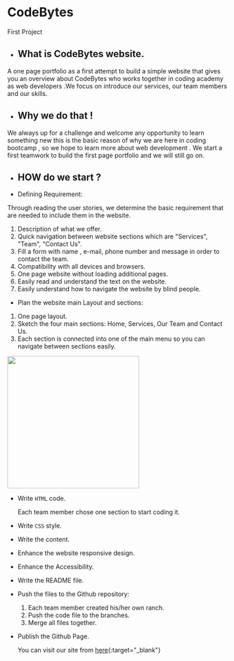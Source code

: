 # CodeBytes
First Project

  * ## What is CodeBytes website.

  A one page portfolio as a first attempt to build a simple website that gives you an overview about CodeBytes who works together in coding academy as web developers .We focus on introduce our services, our team members and our skills.

  * ## Why we do that !
  We always up for a challenge and welcome any opportunity to learn something new this is the basic reason of why we are here in coding bootcamp , so we hope to learn more about web development .
  We start a first teamwork to build the first page portfolio and we will still go on.

  * ## HOW do we start ?
  * Defining Requirement:

  Through reading the user stories, we determine the basic requirement that are needed to include them in the website.
1. Description of what we offer.
2. Quick navigation between website sections which are "Services", "Team", "Contact Us".
3. Fill a form with name , e-mail, phone number and message in order to contact the team.
4. Compatibility with all devices and browsers.
5. One page website without loading additional pages.
6. Easily read and understand the text on the website.
7. Easily understand how to navigate the website by blind people.

  * Plan the website main Layout and sections:
1. One page layout.
2. Sketch the four main sections: Home, Services, Our Team and Contact Us.
3. Each section is connected into one of the main menu so you can navigate between sections easily.

<img src ="https://img2.brain3.photobox.com/102579955a0fff96dd06dbd7c6b66718efb2ba0608b912544dbf55deb191c976d731a248.jpg" width="300" height="300">

 * Write `HTML` code.

      Each team member chose one section to start coding it.

* Write `CSS` style.

* Write the content.

* Enhance the website responsive design.

* Enhance the Accessibility.

* Write the README file.

* Push the files to the Github repository:
    1. Each team member created his/her own ranch.
    2. Push the code file to the branches.
    3. Merge all files together.

* Publish the Github Page.



  You can visit our site from  [here](https://facg2.github.io/CodeBytes/){:target="_blank"}
